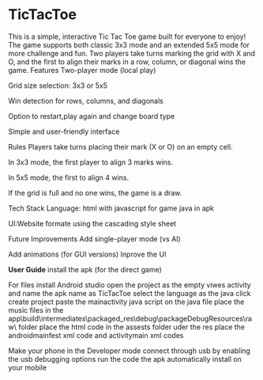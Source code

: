 # TicTacToe
This is a simple, interactive Tic Tac Toe game built for everyone to enjoy! The game supports both classic 3x3 mode and an extended 5x5 mode for more challenge and fun. Two players take turns marking the grid with X and O, and the first to align their marks in a row, column, or diagonal wins the game.
Features
Two-player mode (local play)

Grid size selection: 3x3 or 5x5

Win detection for rows, columns, and diagonals

Option to restart,play again and change board type

Simple and user-friendly interface

 Rules
Players take turns placing their mark (X or O) on an empty cell.

In 3x3 mode, the first player to align 3 marks wins.

In 5x5 mode, the first to align 4 wins.

If the grid is full and no one wins, the game is a draw.

Tech Stack
Language: html with javascript for game java in apk

UI:Website formate using the cascading style sheet

Future Improvements
Add single-player mode (vs AI)

Add animations (for GUI versions)
Inprove the UI

**User Guide**
install the apk (for the direct game)

For files
install Android studio
open the project as the empty viwes activity and name the apk name as TicTacToe
select the language as the java click create project
paste the mainactivity java script on the java file
place the music files in the app\build\intermediates\packaged_res\debug\packageDebugResources\raw\ folder
place the html code in the assests folder uder the res
place the androidmainfest xml code and activitymain xml codes

Make your phone in the Developer mode
connect through usb by enabling the usb debugging options
run the code the apk automatically install on your mobile
